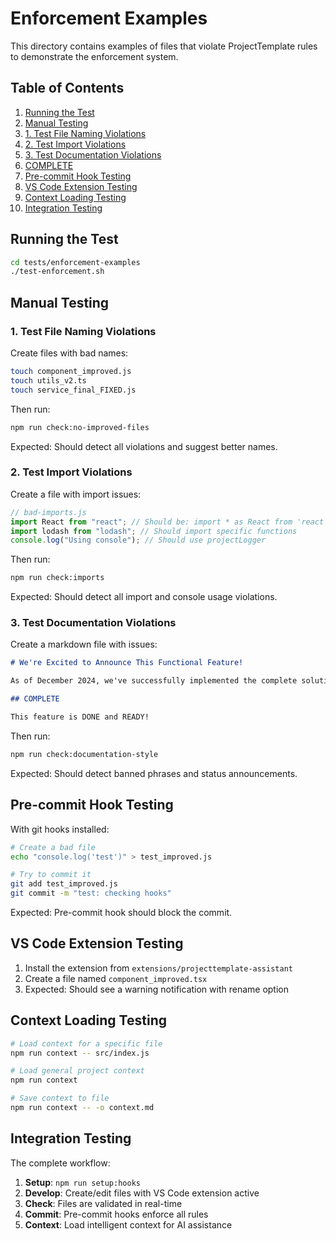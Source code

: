 # Enforcement Examples

This directory contains examples of files that violate ProjectTemplate rules to demonstrate the enforcement system.

## Table of Contents

1. [Running the Test](#running-the-test)
2. [Manual Testing](#manual-testing)
  3. [1. Test File Naming Violations](#1-test-file-naming-violations)
  4. [2. Test Import Violations](#2-test-import-violations)
  5. [3. Test Documentation Violations](#3-test-documentation-violations)
6. [COMPLETE](#complete)
7. [Pre-commit Hook Testing](#pre-commit-hook-testing)
8. [VS Code Extension Testing](#vs-code-extension-testing)
9. [Context Loading Testing](#context-loading-testing)
10. [Integration Testing](#integration-testing)

## Running the Test

```bash
cd tests/enforcement-examples
./test-enforcement.sh
```

## Manual Testing

### 1. Test File Naming Violations

Create files with bad names:

```bash
touch component_improved.js
touch utils_v2.ts
touch service_final_FIXED.js
```

Then run:

```bash
npm run check:no-improved-files
```

Expected: Should detect all violations and suggest better names.

### 2. Test Import Violations

Create a file with import issues:

```javascript
// bad-imports.js
import React from "react"; // Should be: import * as React from 'react'
import lodash from "lodash"; // Should import specific functions
console.log("Using console"); // Should use projectLogger
```

Then run:

```bash
npm run check:imports
```

Expected: Should detect all import and console usage violations.

### 3. Test Documentation Violations

Create a markdown file with issues:

```markdown
# We're Excited to Announce This Functional Feature!

As of December 2024, we've successfully implemented the complete solution!

## COMPLETE

This feature is DONE and READY!
```

Then run:

```bash
npm run check:documentation-style
```

Expected: Should detect banned phrases and status announcements.

## Pre-commit Hook Testing

With git hooks installed:

```bash
# Create a bad file
echo "console.log('test')" > test_improved.js

# Try to commit it
git add test_improved.js
git commit -m "test: checking hooks"
```

Expected: Pre-commit hook should block the commit.

## VS Code Extension Testing

1. Install the extension from `extensions/projecttemplate-assistant`
2. Create a file named `component_improved.tsx`
3. Expected: Should see a warning notification with rename option

## Context Loading Testing

```bash
# Load context for a specific file
npm run context -- src/index.js

# Load general project context
npm run context

# Save context to file
npm run context -- -o context.md
```

## Integration Testing

The complete workflow:

1. **Setup**: `npm run setup:hooks`
2. **Develop**: Create/edit files with VS Code extension active
3. **Check**: Files are validated in real-time
4. **Commit**: Pre-commit hooks enforce all rules
5. **Context**: Load intelligent context for AI assistance
